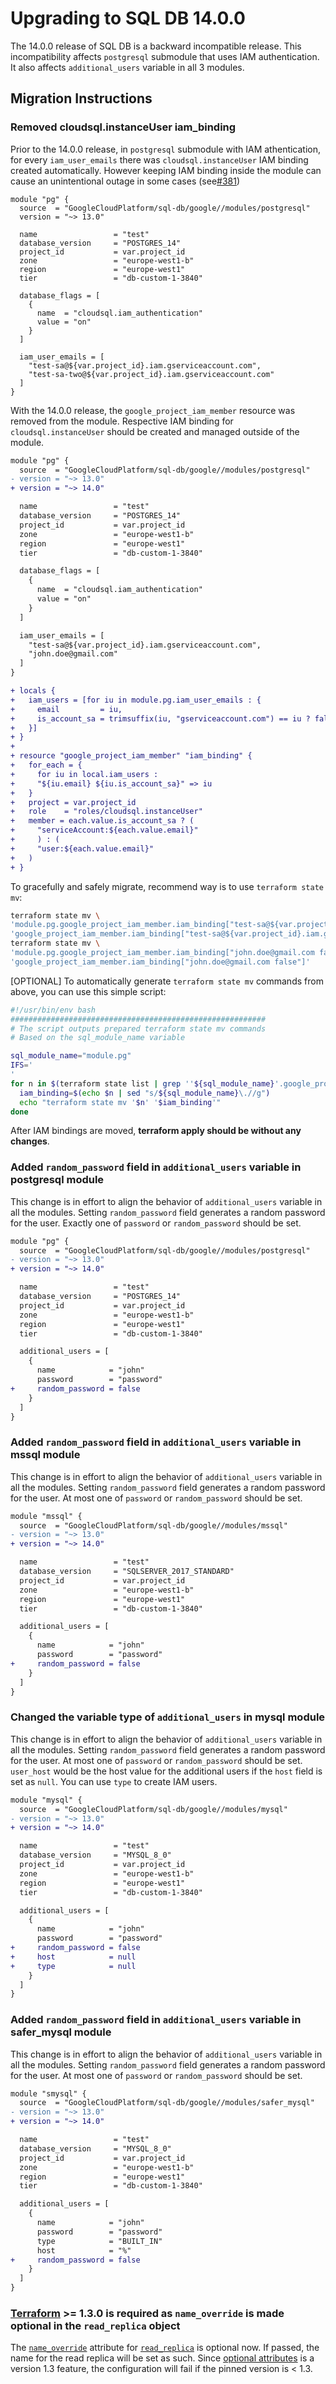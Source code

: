 # Upgrading to SQL DB 14.0.0

The 14.0.0 release of SQL DB is a backward incompatible release. This incompatibility affects `postgresql` submodule that uses IAM authentication. It also affects `additional_users` variable in all 3 modules.

## Migration Instructions

### Removed cloudsql.instanceUser iam_binding

Prior to the 14.0.0 release, in `postgresql` submodule with IAM athentication, for every `iam_user_emails` there was  `cloudsql.instanceUser` IAM binding created automatically. However keeping IAM binding inside the module can cause an unintentional outage in some cases (see[#381](https://github.com/terraform-google-modules/terraform-google-sql-db/issues/381))

```hcl
module "pg" {
  source  = "GoogleCloudPlatform/sql-db/google//modules/postgresql"
  version = "~> 13.0"

  name                 = "test"
  database_version     = "POSTGRES_14"
  project_id           = var.project_id
  zone                 = "europe-west1-b"
  region               = "europe-west1"
  tier                 = "db-custom-1-3840"

  database_flags = [
    {
      name  = "cloudsql.iam_authentication"
      value = "on"
    }
  ]

  iam_user_emails = [
    "test-sa@${var.project_id}.iam.gserviceaccount.com",
    "test-sa-two@${var.project_id}.iam.gserviceaccount.com"
  ]
}
```

With the 14.0.0 release, the `google_project_iam_member` resource was removed from the module. Respective IAM binding for `cloudsql.instanceUser` should be created and managed outside of the module.

```diff
module "pg" {
  source  = "GoogleCloudPlatform/sql-db/google//modules/postgresql"
- version = "~> 13.0"
+ version = "~> 14.0"

  name                 = "test"
  database_version     = "POSTGRES_14"
  project_id           = var.project_id
  zone                 = "europe-west1-b"
  region               = "europe-west1"
  tier                 = "db-custom-1-3840"

  database_flags = [
    {
      name  = "cloudsql.iam_authentication"
      value = "on"
    }
  ]

  iam_user_emails = [
    "test-sa@${var.project_id}.iam.gserviceaccount.com",
    "john.doe@gmail.com"
  ]
}

+ locals {
+   iam_users = [for iu in module.pg.iam_user_emails : {
+     email         = iu,
+     is_account_sa = trimsuffix(iu, "gserviceaccount.com") == iu ? false : true
+   }]
+ }
+
+ resource "google_project_iam_member" "iam_binding" {
+   for_each = {
+     for iu in local.iam_users :
+     "${iu.email} ${iu.is_account_sa}" => iu
+   }
+   project = var.project_id
+   role    = "roles/cloudsql.instanceUser"
+   member = each.value.is_account_sa ? (
+     "serviceAccount:${each.value.email}"
+     ) : (
+     "user:${each.value.email}"
+   )
+ }
```

To gracefully and safely migrate, recommend way is to use `terraform state mv`:

```sh
terraform state mv \
'module.pg.google_project_iam_member.iam_binding["test-sa@${var.project_id}.iam.gserviceaccount.com true"]' \
'google_project_iam_member.iam_binding["test-sa@${var.project_id}.iam.gserviceaccount.com true"]'
terraform state mv \
'module.pg.google_project_iam_member.iam_binding["john.doe@gmail.com false"]' \
'google_project_iam_member.iam_binding["john.doe@gmail.com false"]'
```

[OPTIONAL] To automatically generate `terraform state mv` commands from above, you can use this simple script:

```sh
#!/usr/bin/env bash
#########################################################
# The script outputs prepared terraform state mv commands
# Based on the sql_module_name variable

sql_module_name="module.pg"
IFS='
'
for n in $(terraform state list | grep ''${sql_module_name}'.google_project_iam_member.iam_binding'); do
  iam_binding=$(echo $n | sed "s/${sql_module_name}\.//g")
  echo "terraform state mv '$n' '$iam_binding'"
done
```

After IAM bindings are moved, **terraform apply should be without any changes**.

### Added `random_password` field in `additional_users` variable in postgresql module
This change is in effort to align the behavior of `additional_users` variable in all the modules. Setting `random_password` field generates a random password for the user. Exactly one of `password` or `random_password` should be set.

```diff
module "pg" {
  source  = "GoogleCloudPlatform/sql-db/google//modules/postgresql"
- version = "~> 13.0"
+ version = "~> 14.0"

  name                 = "test"
  database_version     = "POSTGRES_14"
  project_id           = var.project_id
  zone                 = "europe-west1-b"
  region               = "europe-west1"
  tier                 = "db-custom-1-3840"

  additional_users = [
    {
      name            = "john"
      password        = "password"
+     random_password = false
    }
  ]
}
```

### Added `random_password` field in `additional_users` variable in mssql module
This change is in effort to align the behavior of `additional_users` variable in all the modules. Setting `random_password` field generates a random password for the user. At most one of `password` or `random_password` should be set.

```diff
module "mssql" {
  source  = "GoogleCloudPlatform/sql-db/google//modules/mssql"
- version = "~> 13.0"
+ version = "~> 14.0"

  name                 = "test"
  database_version     = "SQLSERVER_2017_STANDARD"
  project_id           = var.project_id
  zone                 = "europe-west1-b"
  region               = "europe-west1"
  tier                 = "db-custom-1-3840"

  additional_users = [
    {
      name            = "john"
      password        = "password"
+     random_password = false
    }
  ]
}
```

### Changed the variable type of `additional_users` in mysql module
This change is in effort to align the behavior of `additional_users` variable in all the modules. Setting `random_password` field generates a random password for the user. At most one of `password` or `random_password` should be set. `user_host` would be the host value for the additional users if the `host` field is set as `null`. You can use `type` to create IAM users.

```diff
module "mysql" {
  source  = "GoogleCloudPlatform/sql-db/google//modules/mysql"
- version = "~> 13.0"
+ version = "~> 14.0"

  name                 = "test"
  database_version     = "MYSQL_8_0"
  project_id           = var.project_id
  zone                 = "europe-west1-b"
  region               = "europe-west1"
  tier                 = "db-custom-1-3840"

  additional_users = [
    {
      name            = "john"
      password        = "password"
+     random_password = false
+     host            = null
+     type            = null
    }
  ]
}
```

### Added `random_password` field in `additional_users` variable in safer_mysql module
This change is in effort to align the behavior of `additional_users` variable in all the modules. Setting `random_password` field generates a random password for the user. At most one of `password` or `random_password` should be set.

```diff
module "smysql" {
  source  = "GoogleCloudPlatform/sql-db/google//modules/safer_mysql"
- version = "~> 13.0"
+ version = "~> 14.0"

  name                 = "test"
  database_version     = "MYSQL_8_0"
  project_id           = var.project_id
  zone                 = "europe-west1-b"
  region               = "europe-west1"
  tier                 = "db-custom-1-3840"

  additional_users = [
    {
      name            = "john"
      password        = "password"
      type            = "BUILT_IN"
      host            = "%"
+     random_password = false
    }
  ]
}
```

### [Terraform](https://www.terraform.io/downloads.html) >= 1.3.0 is required as `name_override` is made optional in the `read_replica` object
The [`name_override`](https://github.com/terraform-google-modules/terraform-google-sql-db/blob/master/modules/postgresql/variables.tf#L232) attribute for [`read_replica`](https://github.com/terraform-google-modules/terraform-google-sql-db/blob/master/modules/postgresql/variables.tf#L228) is optional now. If passed, the name for the read replica will be set as such. Since [optional attributes](https://developer.hashicorp.com/terraform/language/expressions/type-constraints#optional-object-type-attributes)
is a version 1.3 feature, the configuration will fail if the pinned version is < 1.3.
